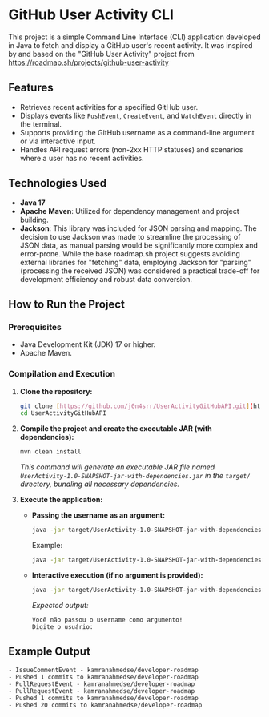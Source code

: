 # GitHub User Activity CLI

This project is a simple Command Line Interface (CLI) application developed in Java to fetch and display a GitHub user's recent activity. It was inspired by and based on the "GitHub User Activity" project from https://roadmap.sh/projects/github-user-activity

## Features

* Retrieves recent activities for a specified GitHub user.
* Displays events like `PushEvent`, `CreateEvent`, and `WatchEvent` directly in the terminal.
* Supports providing the GitHub username as a command-line argument or via interactive input.
* Handles API request errors (non-2xx HTTP statuses) and scenarios where a user has no recent activities.

## Technologies Used

* **Java 17**
* **Apache Maven**: Utilized for dependency management and project building.
* **Jackson**: This library was included for JSON parsing and mapping. The decision to use Jackson was made to streamline the processing of JSON data, as manual parsing would be significantly more complex and error-prone. While the base roadmap.sh project suggests avoiding external libraries for "fetching" data, employing Jackson for "parsing" (processing the received JSON) was considered a practical trade-off for development efficiency and robust data conversion.

## How to Run the Project

### Prerequisites

* Java Development Kit (JDK) 17 or higher.
* Apache Maven.


### Compilation and Execution

1.  **Clone the repository:**
    ```bash
    git clone [https://github.com/j0n4srr/UserActivityGitHubAPI.git](https://github.com/j0n4srr/UserActivityGitHubAPI.git)
    cd UserActivityGitHubAPI
    ```
2.  **Compile the project and create the executable JAR (with dependencies):**
    ```bash
    mvn clean install
    ```
    *This command will generate an executable JAR file named `UserActivity-1.0-SNAPSHOT-jar-with-dependencies.jar` in the `target/` directory, bundling all necessary dependencies.*

3.  **Execute the application:**

    * **Passing the username as an argument:**
        ```bash
        java -jar target/UserActivity-1.0-SNAPSHOT-jar-with-dependencies.jar <github_username>
        ```
        Example:
        ```bash
        java -jar target/UserActivity-1.0-SNAPSHOT-jar-with-dependencies.jar kamranahmedse
        ```

    * **Interactive execution (if no argument is provided):**
        ```bash
        java -jar target/UserActivity-1.0-SNAPSHOT-jar-with-dependencies.jar
        ```
        *Expected output:*
        ```
        Você não passou o username como argumento!
        Digite o usuário:
        ```
## Example Output
 ```
- IssueCommentEvent - kamranahmedse/developer-roadmap
- Pushed 1 commits to kamranahmedse/developer-roadmap
- PullRequestEvent - kamranahmedse/developer-roadmap
- PullRequestEvent - kamranahmedse/developer-roadmap
- Pushed 1 commits to kamranahmedse/developer-roadmap
- Pushed 20 commits to kamranahmedse/developer-roadmap
 ```
